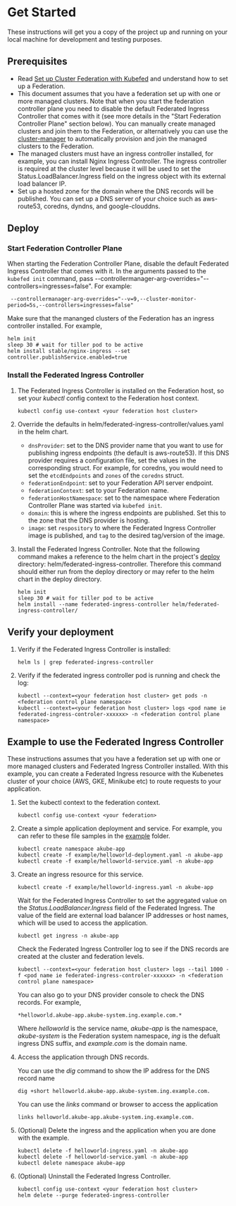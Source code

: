# Get Started

These instructions will get you a copy of the project up and running on your local machine for development and testing purposes.

## Prerequisites

- Read [Set up Cluster Federation with Kubefed](https://kubernetes.io/docs/tasks/federation/set-up-cluster-federation-kubefed/) and understand how to set up a Federation.
- This document assumes that you have a federation set up with one or more managed clusters. Note that when you start the federation controller plane you need to disable the default Federated Ingress Controller that comes with it (see more details in the "Start Federation Controller Plane" section below). You can manually create managed clusters and join them to the Federation, or alternatively you can use the [cluster-manager](https://github.com/oracle/cluster-manager) to automatically provision and join the managed clusters to the Federation.
- The managed clusters must have an ingress controller installed, for example, you can install Nginx Ingress Controller. The ingress controller is required at the cluster level because it will be used to set the Status.LoadBalancer.Ingress field on the ingress object with its external load balancer IP. 
- Set up a hosted zone for the domain where the DNS records will be published. You can set up a DNS server of your choice such as aws-route53, coredns, dyndns, and google-clouddns.


## Deploy

### Start Federation Controller Plane

When starting the Federation Controller Plane, disable the default Federated Ingress Controller that comes with it. In the arguments passed to the `kubefed init` command, pass --controllermanager-arg-overrides="--controllers=ingresses=false". For example:

```
 --controllermanager-arg-overrides="--v=9,--cluster-monitor-period=5s,--controllers=ingresses=false"
```

Make sure that the mananged clusters of the Federation has an ingress controller installed. For example,

```
helm init
sleep 30 # wait for tiller pod to be active
helm install stable/nginx-ingress --set controller.publishService.enabled=true
```

### Install the Federated Ingress Controller

1. The Federated Ingress Controller is installed on the Federation host, so set your *kubectl* config context to the Federation host context.
    ```
    kubectl config use-context <your federation host cluster>
    ```
2. Override the defaults in helm/federated-ingress-controller/values.yaml in the helm chart.
    * `dnsProvider`: set to the DNS provider name that you want to use for publishing ingress endpoints (the default is aws-route53). If this DNS provider requires a configuration file, set the values in the corresponding struct. For example, for coredns, you would need to set the `etcdEndpoints` and `zones` of the `coredns` struct.
	*  `federationEndpoint`: set to your Federation API server endpoint.
	* `federationContext`: set to your Federation name.
	* `federationHostNamespace`: set to the namespace where Federation Controller Plane was started via `kubefed init`.
	* `domain`: this is where the ingress endpoints are published. Set this to the zone that the DNS provider is hosting.
	* `image`: set `respository` to where the Federated Ingress Controller image is published, and `tag` to the desired tag/version of the image.

3. Install the Federated Ingress Controller. Note that the following command makes a reference to the helm chart in the project's [deploy](./) directory: helm/federated-ingress-controller. Therefore this command should either run from the deploy directory or may refer to the helm chart in the deploy directory.
    ```
    helm init
    sleep 30 # wait for tiller pod to be active
    helm install --name federated-ingress-controller helm/federated-ingress-controller/
    ```

## Verify your deployment

1. Verify if the Federated Ingress Controller is installed: 
    ```
    helm ls | grep federated-ingress-controller
    ```

2. Verify if the federated ingress controller pod is running and check the log:
    ```
    kubectl --context=<your federation host cluster> get pods -n <federation control plane namespace>
    kubectl --context=<your federation host cluster> logs <pod name ie federated-ingress-controler-xxxxxx> -n <federation control plane namespace>
    ```

## Example to use the Federated Ingress Controller

These instructions assumes that you have a federation set up with one or more managed clusters and Federated Ingress Controller installed. With this example, you can create a Federated Ingress resource with the Kubenetes cluster of your choice (AWS, GKE, Minikube etc) to route requests to your application.

1. Set the kubectl context to the federation context.
	```
	kubectl config use-context <your federation>
	```

2. Create a simple application deployment and service. For example, you can refer to these file samples in the [example](../example) folder.
	```
	kubectl create namespace akube-app
	kubectl create -f example/helloworld-deployment.yaml -n akube-app
	kubectl create -f example/helloworld-service.yaml -n akube-app
	```

3. Create an ingress resource for this service.
	```
	kubectl create -f example/helloworld-ingress.yaml -n akube-app
	```

	Wait for the Federated Ingress Controller to set the aggregated value on the *Status.LoadBalancer.Ingress* field of the Federated Ingress. The value of the field are external load balancer IP addresses or host names, which will be used to access the application.
	```
	kubectl get ingress -n akube-app
	```

	Check the Federated Ingress Controller log to see if the DNS records are created at the cluster and federation levels.
	```
	kubectl --context=<your federation host cluster> logs --tail 1000 -f <pod name ie federated-ingress-controler-xxxxxx> -n <federation control plane namespace>
	```
	You can also go to your DNS provider console to check the DNS records. For example,
	```
	*helloworld.akube-app.akube-system.ing.example.com.*
	```
	Where *helloworld* is the service name, *akube-app* is the namespace, *akube-system* is the Federation system namespace, *ing* is the defualt ingress DNS suffix, and *example.com* is the domain name.
	
4. Access the application through DNS records.
    
	You can use the *dig* command to show the IP address for the DNS record name
	```
	dig +short helloworld.akube-app.akube-system.ing.example.com.
	```
	
	You can use the *links* command or browser to access the application 
	```
	links helloworld.akube-app.akube-system.ing.example.com.
	```
5. (Optional) Delete the ingress and the application when you are done with the example.
	```
	kubectl delete -f helloworld-ingress.yaml -n akube-app
	kubectl delete -f helloworld-service.yaml -n akube-app
	kubectl delete namespace akube-app
	```
6. (Optional) Uninstall the Federated Ingress Controller. 
    ```
    kubectl config use-context <your federation host cluster>
    helm delete --purge federated-ingress-controller
    ```
